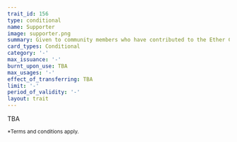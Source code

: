 ```yaml
---
trait_id: 156
type: conditional
name: Supporter
image: supporter.png
summary: Given to community members who have contributed to the Ether Cards Project
card_types: Conditional
category: '-'
max_issuance: '-'
burnt_upon_use: TBA
max_usages: '-'
effect_of_transferring: TBA
limit: '-'
period_of_validity: '-'
layout: trait
---
```


TBA

<small>*Terms and conditions apply.</small>

